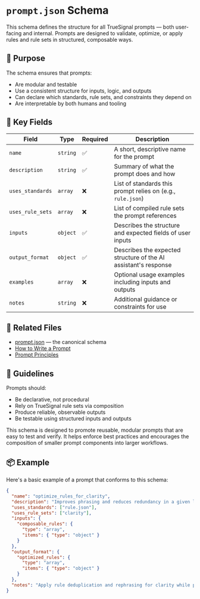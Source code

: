 # `prompt.json` Schema

This schema defines the structure for all TrueSignal prompts — both user-facing and internal. Prompts are designed to validate, optimize, or apply rules and rule sets in structured, composable ways.

## 📐 Purpose

The schema ensures that prompts:
- Are modular and testable
- Use a consistent structure for inputs, logic, and outputs
- Can declare which standards, rule sets, and constraints they depend on
- Are interpretable by both humans and tooling

## 🔑 Key Fields

| Field             | Type      | Required | Description |
|------------------|-----------|----------|-------------|
| `name`           | `string`  | ✅       | A short, descriptive name for the prompt |
| `description`    | `string`  | ✅       | Summary of what the prompt does and how |
| `uses_standards` | `array`   | ❌       | List of standards this prompt relies on (e.g., `rule.json`) |
| `uses_rule_sets` | `array`   | ❌       | List of compiled rule sets the prompt references |
| `inputs`         | `object`  | ✅       | Describes the structure and expected fields of user inputs |
| `output_format`  | `object`  | ✅       | Describes the expected structure of the AI assistant's response |
| `examples`       | `array`   | ❌       | Optional usage examples including inputs and outputs |
| `notes`          | `string`  | ❌       | Additional guidance or constraints for use |

## 📎 Related Files

- [prompt.json](../../standards/prompt_schema.json) — the canonical schema
- [How to Write a Prompt](../writing/how_to_write_a_prompt.md)
- [Prompt Principles](../principles/prompt.md)

## 🧠 Guidelines

Prompts should:
- Be declarative, not procedural
- Rely on TrueSignal rule sets via composition
- Produce reliable, observable outputs
- Be testable using structured inputs and outputs

This schema is designed to promote reusable, modular prompts that are easy to test and verify. It helps enforce best practices and encourages the composition of smaller prompt components into larger workflows.

## 📦 Example

Here's a basic example of a prompt that conforms to this schema:

```json
{
  "name": "optimize_rules_for_clarity",
  "description": "Improves phrasing and reduces redundancy in a given list of rules.",
  "uses_standards": ["rule.json"],
  "uses_rule_sets": ["clarity"],
  "inputs": {
    "composable_rules": {
      "type": "array",
      "items": { "type": "object" }
    }
  },
  "output_format": {
    "optimized_rules": {
      "type": "array",
      "items": { "type": "object" }
    }
  },
  "notes": "Apply rule deduplication and rephrasing for clarity while preserving original intent."
}
```
